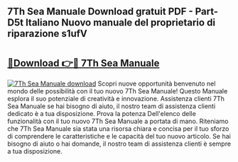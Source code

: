 ## 7Th Sea Manuale Download gratuit PDF - Part-D5t Italiano Nuovo manuale del proprietario di riparazione s1ufV

# <h2><a href="http://dfafe5.blite.top/?on=7Th+Sea+Manuale">🔗Download 👉🔴 7Th Sea Manuale</a></h2>

[![7Th Sea Manuale download](https://i.imgur.com/lujVjoI.png)](http://dfafe5.blite.top/?on=7Th+Sea+Manuale)
Scopri nuove opportunità benvenuto nel mondo delle possibilità con il tuo nuovo 7Th Sea Manuale! Questo Manuale esplora il suo potenziale di creatività e innovazione. Assistenza clienti 7Th Sea Manuale se hai bisogno di aiuto, il nostro team di assistenza clienti dedicato è a tua disposizione. Prova la potenza Dell'elenco delle funzionalità con il tuo nuovo 7Th Sea Manuale a portata di mano. Riteniamo che 7Th Sea Manuale sia stata una risorsa chiara e concisa per il tuo sforzo di comprendere le caratteristiche e le capacità del tuo nuovo articolo. Se hai bisogno di aiuto o hai domande, il nostro team di assistenza clienti è sempre a tua disposizione.
